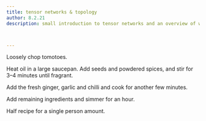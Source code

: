 ```yaml
---
title: tensor networks & topology
author: 8.2.21
description: small introduction to tensor networks and an overview of work applying them to topological phases



---
```


Loosely chop tomotoes.

Heat oil in a large saucepan. Add seeds and powdered spices, and stir for 3–4 minutes until fragrant.

Add the fresh ginger, garlic and chilli and cook for another few minutes.

Add remaining ingredients and simmer for an hour.

<div class="cooksnote">
  <p>
Half recipe for a single person amount.
  </p>
</div>
